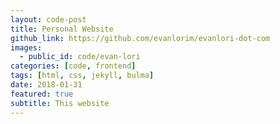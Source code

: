 ```yaml
---
layout: code-post
title: Personal Website
github_link: https://github.com/evanlorim/evanlori-dot-com
images:
  - public_id: code/evan-lori
categories: [code, frontend]
tags: [html, css, jekyll, bulma]
date: 2018-01-31
featured: true
subtitle: This website
---
```

